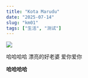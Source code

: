 ```yaml
---
title: "Kota Marudu"
date: "2025-07-14"
slug: "km01"
tags: ["生活", "测试"]
---
```

![](https://prod-files-secure.s3.us-west-2.amazonaws.com/112d0858-5090-4d34-a606-b75eb8d65fd2/c7b45876-473c-4fb6-85d3-cb84a84bfc51/1000201235.jpg?X-Amz-Algorithm=AWS4-HMAC-SHA256&X-Amz-Content-Sha256=UNSIGNED-PAYLOAD&X-Amz-Credential=ASIAZI2LB466SKVXMWL2%2F20250725%2Fus-west-2%2Fs3%2Faws4_request&X-Amz-Date=20250725T081441Z&X-Amz-Expires=3600&X-Amz-Security-Token=IQoJb3JpZ2luX2VjEBgaCXVzLXdlc3QtMiJHMEUCIQDWT7xQOFed3qxGrnNfV2zvnrximODrjGldTLWRHt0GIwIgWcuMMsh%2BMk84up47EaFgaesll0dnH8Z4dh362eD6BvYq%2FwMIQRAAGgw2Mzc0MjMxODM4MDUiDD3iBXDrCVnyYeRmtCrcA5gti1R7Ie7mRtUzqizB75HCmn2Efomz8WKJWhDXHeuzgk4ETkju0IyOgM1hIdRm6dOvafn13tEvVmZAACqF8RrImJA9gFDFxJuJQFWYPC3Z3TlM5FDytHRrDnlE4Vv%2FYa5PSNOEN4iQjeqfNxNg1lnxEdShHZ4CKmfS6mm0F99DHGlFFXYgwkiQ5WsAWjPjNO3e9RxVlD1H0iN0Pd0nnyoH5pRANbkGoJ%2FYibAEz09NTd4bmGH31QZ6x7piDtaItLKuakuJcPlknnLMv4Dy9oOzp3Q72TZkmuIZtFPjWjl5twtiScnNuoQzHFtT7Uz3FhqEfGXnZ4r6YIyj%2FYJ4MkKMbeXFQUBf26Nr7NMuRo8QOJ2bcdk2F14Y6P%2FtJvBid1VJNDHqloD%2Fx2aXncM5z%2FbnoKAS3rolS1%2BSZFZl8B3AQIwb%2Bb9D7hnKTb84DDPw5NVJzbTkdnhBhTRIZnoRaOrROtAwnPj7xI6lBJK8s92Op5JJ1tXVT6J6qo9sWgDuYi%2F4GpC2xc1wjf3vTkVlI49xKT4nmVcKEf6pNbcDvFOzeAHSUWZ5TBSYT6i0ZFcNCB18IGEzPaPJ0JKtQOef82UNED%2Funb%2FMy5BFl4bJeAtaqEIjgLNfZEpSvIavMLXxjMQGOqUBABirx8wilbclPbvXCSHIz%2BSAAKxfYk2purnLCEglG%2FkMd7dRiUiLND7E4y9Lcm3bXZOOsaPlDCAv%2BJ%2FFkEcTg5LGl61nTXLtDZX90dffG1oGfw9B1xzctMXL%2BSF4pjk6F5UtJCCPApfB64HSnVxw4jxr4%2BwBoNkATwVl6ef9Diozc6Zs1xlTPH9aiF4G3bJR7uUHhvWVZIXWoEQ1BxwJ6pp23imO&X-Amz-Signature=020b8cfefd637e2563b9a5e81a0868a2e40c8ca721ca9fd9541fb52c27320935&X-Amz-SignedHeaders=host&x-amz-checksum-mode=ENABLED&x-id=GetObject)


哈哈哈哈  漂亮的好老婆  爱你爱你


**哈哈哈哈**

